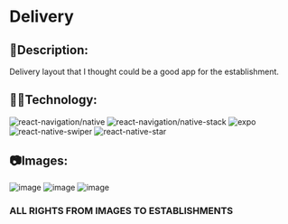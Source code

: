 # Delivery

## 📰Description:

Delivery layout that I thought could be a good app for the establishment.

## 👨‍💻Technology:

<img src="https://img.shields.io/static/v1?label=react-navigation/native&message=6.0.2&color=blue" alt="react-navigation/native"></img>
<img src="https://img.shields.io/static/v1?label=react-navigation/native-stack&message=6.1.0&color=blue" alt="react-navigation/native-stack"></img>
<img src="https://img.shields.io/static/v1?label=expo&message=42.0.1&color=blue" alt="expo"></img>
<img src="https://img.shields.io/static/v1?label=react-native-swiper&message=1.6.0&color=blue" alt="react-native-swiper"></img>
<img src="https://img.shields.io/static/v1?label=react-native-star&message=1.2.2&color=blue" alt="react-native-star"></img>

## 📷Images:

![image](https://user-images.githubusercontent.com/69097449/134828843-3c5f3ced-1cd8-4e18-8622-357a20fc018d.png)
![image](https://user-images.githubusercontent.com/69097449/134828877-01f15cec-de79-45a3-9397-1109aa296d49.png)
![image](https://user-images.githubusercontent.com/69097449/134828899-6d44981c-8523-48b4-98f1-30a2346f9b79.png)

### **ALL RIGHTS FROM IMAGES TO ESTABLISHMENTS**
